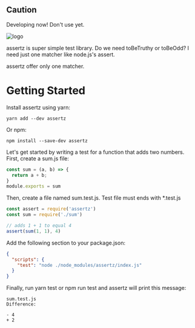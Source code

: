 ## Caution
Developing now!
Don't use yet.

![logo](https://user-images.githubusercontent.com/26253721/66712469-fa9f3480-edd7-11e9-9b6d-f3e9b2c4264b.png)

assertz is super simple test library.
Do we need toBeTruthy or toBeOdd?
I need just one matcher like node.js's assert.

assertz offer only one matcher.


# Getting Started
Install assertz using yarn:

```
yarn add --dev assertz
```
Or npm:

```
npm install --save-dev assertz
```

Let's get started by writing a test for a function that adds two numbers. First, create a sum.js file:

``` js
const sum = (a, b) => {
  return a + b;
}
module.exports = sum
```

Then, create a file named sum.test.js. Test file must ends with *.test.js

``` js
const assert = require('assertz')
const sum = require('./sum')

// adds 1 + 1 to equal 4
assert(sum(1, 1), 4)
```

Add the following section to your package.json:

```json
{
  "scripts": {
    "test": "node ./node_modules/assertz/index.js"
  }
}
```
Finally, run yarn test or npm run test and assertz will print this message:

```
sum.test.js
Difference:

- 4
+ 2
```